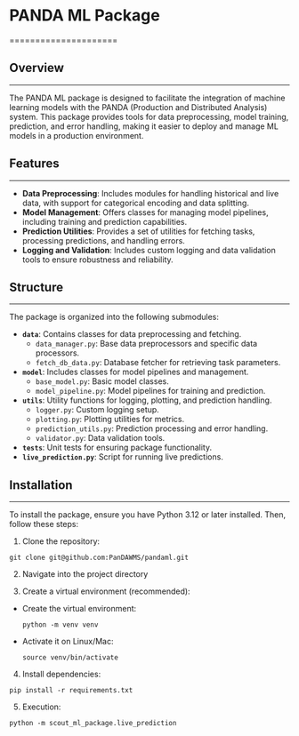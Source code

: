 # PANDA ML Package
=====================

## Overview
-----------

The PANDA ML package is designed to facilitate the integration of machine learning models with the PANDA (Production and Distributed Analysis) system. This package provides tools for data preprocessing, model training, prediction, and error handling, making it easier to deploy and manage ML models in a production environment.

## Features
------------

- **Data Preprocessing**: Includes modules for handling historical and live data, with support for categorical encoding and data splitting.
- **Model Management**: Offers classes for managing model pipelines, including training and prediction capabilities.
- **Prediction Utilities**: Provides a set of utilities for fetching tasks, processing predictions, and handling errors.
- **Logging and Validation**: Includes custom logging and data validation tools to ensure robustness and reliability.

## Structure
------------

The package is organized into the following submodules:

- **`data`**: Contains classes for data preprocessing and fetching.
  - `data_manager.py`: Base data preprocessors and specific data processors.
  - `fetch_db_data.py`: Database fetcher for retrieving task parameters.
- **`model`**: Includes classes for model pipelines and management.
  - `base_model.py`: Basic model classes.
  - `model_pipeline.py`: Model pipelines for training and prediction.
- **`utils`**: Utility functions for logging, plotting, and prediction handling.
  - `logger.py`: Custom logging setup.
  - `plotting.py`: Plotting utilities for metrics.
  - `prediction_utils.py`: Prediction processing and error handling.
  - `validator.py`: Data validation tools.
- **`tests`**: Unit tests for ensuring package functionality.
- **`live_prediction.py`**: Script for running live predictions.

## Installation
------------

To install the package, ensure you have Python 3.12 or later installed. Then, follow these steps:

1. Clone the repository:
 ```
git clone git@github.com:PanDAWMS/pandaml.git
 ```
2. Navigate into the project directory


3. Create a virtual environment (recommended):

- Create the virtual environment:
  ```
  python -m venv venv
  ```
- Activate it on Linux/Mac:
  ```
  source venv/bin/activate
  ```
4. Install dependencies:
```
pip install -r requirements.txt
```
5. Execution:
```
python -m scout_ml_package.live_prediction
```
